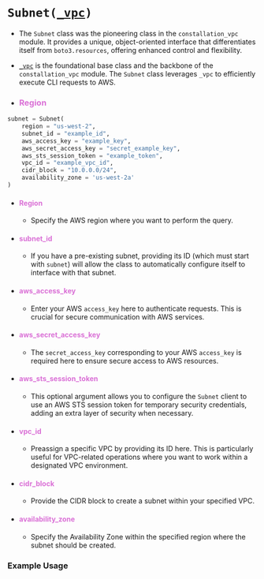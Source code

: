 
# <code>Subnet(<span style="color: #DA70D6;">[_vpc]("_vpc.md")</span>)</code>

- The `Subnet` class was the pioneering class in the `constallation_vpc` module. It provides a unique, object-oriented interface that differentiates itself from `boto3.resources`, offering enhanced control and flexibility.
- <span style="color: #DA70D6;">[`_vpc`]("_vpc.md")</span> is the foundational base class and the backbone of the `constallation_vpc` module. The `Subnet` class leverages `_vpc` to efficiently execute CLI requests to AWS.

- ### <span style="color: #DA70D6;">**Region**</span>

```python
subnet = Subnet(
    region = "us-west-2",
    subnet_id = "example_id",
    aws_access_key = "example_key",
    aws_secret_access_key = "secret_example_key",
    aws_sts_session_token = "example_token",
    vpc_id = "example_vpc_id",
    cidr_block = "10.0.0.0/24",
    availability_zone = 'us-west-2a'
)
```

- #### <span style="color: #DA70D6;">**Region**</span>
  - Specify the AWS region where you want to perform the query.
  
- #### <span style="color: #DA70D6;">**subnet_id**</span>
  - If you have a pre-existing subnet, providing its ID (which must start with `subnet`) will allow the class to automatically configure itself to interface with that subnet.
  
- #### <span style="color: #DA70D6;">**aws_access_key**</span>
  - Enter your AWS `access_key` here to authenticate requests. This is crucial for secure communication with AWS services.
  
- #### <span style="color: #DA70D6;">**aws_secret_access_key**</span>
  - The `secret_access_key` corresponding to your AWS `access_key` is required here to ensure secure access to AWS resources.
  
- #### <span style="color: #DA70D6;">**aws_sts_session_token**</span>
  - This optional argument allows you to configure the `Subnet` client to use an AWS STS session token for temporary security credentials, adding an extra layer of security when necessary.
  
- #### <span style="color: #DA70D6;">**vpc_id**</span>
  - Preassign a specific VPC by providing its ID here. This is particularly useful for VPC-related operations where you want to work within a designated VPC environment.
  
- #### <span style="color: #DA70D6;">**cidr_block**</span>
  - Provide the CIDR block to create a subnet within your specified VPC.
  
- #### <span style="color: #DA70D6;">**availability_zone**</span>
  - Specify the Availability Zone within the specified region where the subnet should be created.

### Example Usage